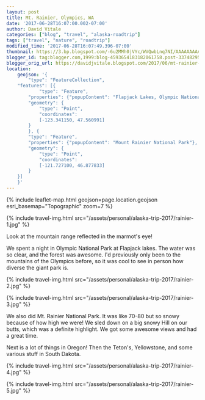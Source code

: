 ```yaml
---
layout: post
title: Mt. Rainier, Olympics, WA
date: '2017-06-28T16:07:00.002-07:00'
author: David Vitale
categories: ["blog", "travel", "alaska-roadtrip"]
tags: ["travel", "nature", "roadtrip"]
modified_time: '2017-06-28T16:07:49.396-07:00'
thumbnail: https://3.bp.blogspot.com/-6u2MMh0jVYc/WVQwbLnq7NI/AAAAAAAAAxU/5xGeAsohGR4mP84jy1P9l7j64C4o0V8cACLcBGAs/s72-c/_20170628_153319.JPG
blogger_id: tag:blogger.com,1999:blog-4593654183182061758.post-3374829588810513016
blogger_orig_url: https://davidjvitale.blogspot.com/2017/06/mt-rainier-olympics.html
location:
    geojson: '{
        "type": "FeatureCollection",
	"features": [{
            "type": "Feature",
   	    "properties": {"popupContent": "Flapjack Lakes, Olympic National Park"},
	    "geometry": {
	        "type": "Point",
	        "coordinates":
		    [-123.341150, 47.560991]
	    }
        }, {
	    "type": "Feature",
	    "properties": {"popupContent": "Mount Rainier National Park"},
	    "geometry": {
	        "type": "Point",
	        "coordinates":
		    [-121.727100, 46.877833]
	    }
	}]
    }'
---
```


{% include leaflet-map.html
    geojson=page.location.geojson
    esri_basemap="Topographic"
    zoom=7
%}

{% include travel-img.html src="/assets/personal/alaska-trip-2017/rainier-1.jpg" %}

Look at the mountain range reflected in the marmot's eye!

We spent a night in Olympic National Park at Flapjack lakes. The water was so clear, and the forest was awesome. I'd previously only been to the mountains of the Olympics before, so it was cool to see in person how diverse the giant park is.

{% include travel-img.html src="/assets/personal/alaska-trip-2017/rainier-2.jpg" %}

{% include travel-img.html src="/assets/personal/alaska-trip-2017/rainier-3.jpg" %}

We also did Mt. Rainier National Park. It was like 70-80 but so snowy because of how high we were! We sled down on a big snowy Hill on our butts, which was a definite highlight. We got some awesome views and had a great time.

Next is a lot of things in Oregon! Then the Teton's, Yellowstone, and some various stuff in South Dakota.

{% include travel-img.html src="/assets/personal/alaska-trip-2017/rainier-4.jpg" %}

{% include travel-img.html src="/assets/personal/alaska-trip-2017/rainier-5.jpg" %}

